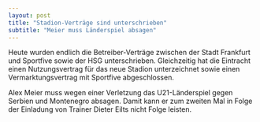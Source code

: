 ```yaml
---
layout: post
title: "Stadion-Verträge sind unterschrieben"
subtitle: "Meier muss Länderspiel absagen"
---
```


Heute wurden endlich die Betreiber-Verträge zwischen der Stadt Frankfurt und Sportfive sowie der HSG unterschrieben. Gleichzeitig hat die Eintracht einen Nutzungsvertrag für das neue Stadion unterzeichnet sowie einen Vermarktungsvertrag mit Sportfive abgeschlossen. 

Alex Meier muss wegen einer Verletzung das U21-Länderspiel gegen Serbien und Montenegro absagen. Damit kann er zum zweiten Mal in Folge der Einladung von Trainer Dieter Eilts nicht Folge leisten.
